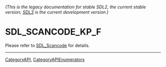 ###### (This is the legacy documentation for stable SDL2, the current stable version; [SDL3](https://wiki.libsdl.org/SDL3/) is the current development version.)
# SDL_SCANCODE_KP_F

Please refer to [SDL_Scancode](SDL_Scancode) for details.

----
[CategoryAPI](CategoryAPI), [CategoryAPIEnumerators](CategoryAPIEnumerators)

